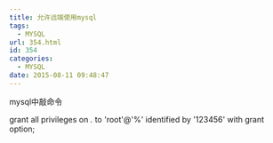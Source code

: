 ```yaml
---
title: 允许远端使用mysql
tags:
  - MYSQL
url: 354.html
id: 354
categories:
  - MYSQL
date: 2015-08-11 09:48:47
---
```


mysql中敲命令

grant all privileges on *.* to 'root'@'%' identified by '123456' with grant option;